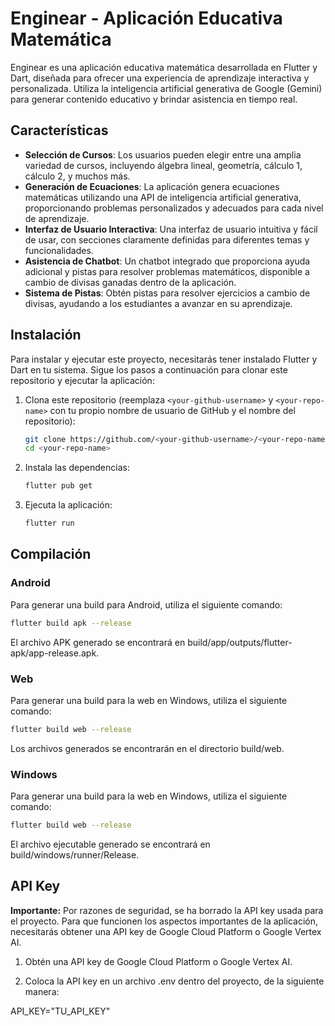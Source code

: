 # Enginear - Aplicación Educativa Matemática

Enginear es una aplicación educativa matemática desarrollada en Flutter y Dart, diseñada para ofrecer una experiencia de aprendizaje interactiva y personalizada. Utiliza la inteligencia artificial generativa de Google (Gemini) para generar contenido educativo y brindar asistencia en tiempo real.

## Características

- **Selección de Cursos**: Los usuarios pueden elegir entre una amplia variedad de cursos, incluyendo álgebra lineal, geometría, cálculo 1, cálculo 2, y muchos más.
- **Generación de Ecuaciones**: La aplicación genera ecuaciones matemáticas utilizando una API de inteligencia artificial generativa, proporcionando problemas personalizados y adecuados para cada nivel de aprendizaje.
- **Interfaz de Usuario Interactiva**: Una interfaz de usuario intuitiva y fácil de usar, con secciones claramente definidas para diferentes temas y funcionalidades.
- **Asistencia de Chatbot**: Un chatbot integrado que proporciona ayuda adicional y pistas para resolver problemas matemáticos, disponible a cambio de divisas ganadas dentro de la aplicación.
- **Sistema de Pistas**: Obtén pistas para resolver ejercicios a cambio de divisas, ayudando a los estudiantes a avanzar en su aprendizaje.

## Instalación

Para instalar y ejecutar este proyecto, necesitarás tener instalado Flutter y Dart en tu sistema. Sigue los pasos a continuación para clonar este repositorio y ejecutar la aplicación:

1. Clona este repositorio (reemplaza `<your-github-username>` y `<your-repo-name>` con tu propio nombre de usuario de GitHub y el nombre del repositorio):

    ```bash
    git clone https://github.com/<your-github-username>/<your-repo-name>
    cd <your-repo-name>
    ```

2. Instala las dependencias:

    ```bash
    flutter pub get
    ```

3. Ejecuta la aplicación:

    ```bash
    flutter run
    ```

## Compilación

### Android

Para generar una build para Android, utiliza el siguiente comando:

```bash
flutter build apk --release
```

El archivo APK generado se encontrará en build/app/outputs/flutter-apk/app-release.apk.

### Web

Para generar una build para la web en Windows, utiliza el siguiente comando:

```bash
flutter build web --release
```

Los archivos generados se encontrarán en el directorio build/web.

### Windows 

Para generar una build para la web en Windows, utiliza el siguiente comando:

```bash
flutter build web --release
```

El archivo ejecutable generado se encontrará en build/windows/runner/Release.

## API Key

**Importante:** Por razones de seguridad, se ha borrado la API key usada para el proyecto. Para que funcionen los aspectos importantes de la aplicación, necesitarás obtener una API key de Google Cloud Platform o Google Vertex AI.

1. Obtén una API key de Google Cloud Platform o Google Vertex AI.

2. Coloca la API key en un archivo .env dentro del proyecto, de la siguiente manera:

API_KEY="TU_API_KEY"
